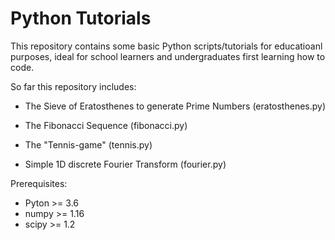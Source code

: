 # Python Tutorials

This repository contains some basic Python scripts/tutorials for educatioanl purposes, ideal for school learners and undergraduates first learning how to code.

So far this repository includes:

- The Sieve of Eratosthenes to generate Prime Numbers (eratosthenes.py)

- The Fibonacci Sequence (fibonacci.py)

- The "Tennis-game" (tennis.py)

- Simple 1D discrete Fourier Transform (fourier.py)

Prerequisites:

- Pyton >= 3.6
- numpy >= 1.16
- scipy >= 1.2
